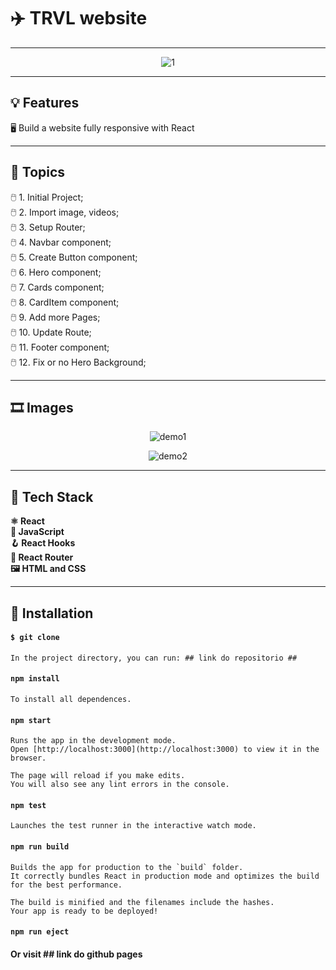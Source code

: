 # :airplane: TRVL website
---

<div id="header" width="auto" heigth="auto" align="center">

![1](https://user-images.githubusercontent.com/107329000/175646277-bba861ae-d095-489b-91df-dad7de537da9.png)

</div>

---
## :bulb: Features

:desktop_computer: Build a website fully responsive with React

---
## :pushpin: Topics

:computer_mouse: 1. Initial Project; <br>
:computer_mouse: 2. Import image, videos; <br>
:computer_mouse: 3. Setup Router; <br>
:computer_mouse: 4. Navbar component; <br>
:computer_mouse: 5. Create Button component; <br>
:computer_mouse: 6. Hero component; <br>
:computer_mouse: 7. Cards component; <br>
:computer_mouse: 8. CardItem component; <br>
:computer_mouse: 9. Add more Pages; <br>
:computer_mouse: 10. Update Route; <br>
:computer_mouse: 11. Footer component; <br>
:computer_mouse: 12. Fix or no Hero Background; <br>

---
## :film_strip: Images

<div id="images-demo" width="auto" heigth="auto" align="center">

![demo1](https://user-images.githubusercontent.com/65456535/170760138-14ec3a1e-3299-439f-870f-9ae0e3fc7664.png)

![demo2](https://user-images.githubusercontent.com/65456535/170760164-85a2b8a6-a509-42ef-9ca6-51d9dace2760.png)

</div>

---
## :hammer: Tech Stack

**:atom_symbol: React** <br>
**:orange_book: JavaScript** <br>
**:hook: React Hooks** <br>
**:compass: React Router** <br>
**:framed_picture: HTML and CSS** <br>

---
## :open_book: Installation

#### `$ git clone `
 
    In the project directory, you can run: ## link do repositorio ##

#### `npm install`

    To install all dependences.
 
#### `npm start`
 
    Runs the app in the development mode.
    Open [http://localhost:3000](http://localhost:3000) to view it in the browser.
 
    The page will reload if you make edits.
    You will also see any lint errors in the console.
 
#### `npm test`
 
    Launches the test runner in the interactive watch mode.
 
#### `npm run build`
 
    Builds the app for production to the `build` folder.
    It correctly bundles React in production mode and optimizes the build for the best performance.
 
    The build is minified and the filenames include the hashes.
    Your app is ready to be deployed!
 
#### `npm run eject`

#### Or visit ## link do github pages ##
